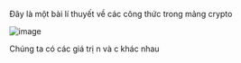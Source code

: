 Đây là một bài lí thuyết về các công thức trong mảng crypto

![image](https://github.com/user-attachments/assets/c36d6e1c-b716-4930-ab00-4c5f33a49ccc)

Chúng ta có các giá trị n và c khác nhau
